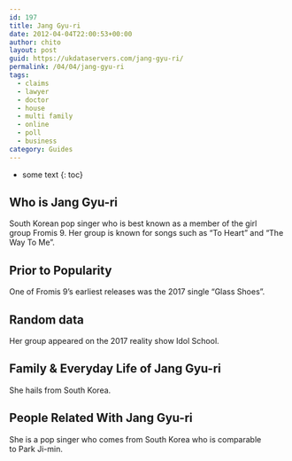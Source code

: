 ```yaml
---
id: 197
title: Jang Gyu-ri
date: 2012-04-04T22:00:53+00:00
author: chito
layout: post
guid: https://ukdataservers.com/jang-gyu-ri/
permalink: /04/04/jang-gyu-ri
tags:
  - claims
  - lawyer
  - doctor
  - house
  - multi family
  - online
  - poll
  - business
category: Guides
---
```


* some text
{: toc}


## Who is  Jang Gyu-ri
                  
                  
                  
South Korean pop singer who is best known as a member of the girl group Fromis 9. Her group is known for songs such as &#8220;To Heart&#8221; and &#8220;The Way To Me&#8221;. 
                  
                
                
                
## Prior to Popularity 
                  
                  
                  
One of Fromis 9&#8217;s earliest releases was the 2017 single &#8220;Glass Shoes&#8221;. 
                  
                
                
                
## Random data 
                  
                  
                  
Her group appeared on the 2017 reality show Idol School. 
                  
                
                
                
## Family & Everyday Life of Jang Gyu-ri
                  
                  
                  
She hails from South Korea. 
                  
                
                
                
## People Related With  Jang Gyu-ri
                  
                  
                  
She is a pop singer who comes from South Korea who is comparable to Park Ji-min. 
                  
                
              
            
          
          
          
    
    
  
